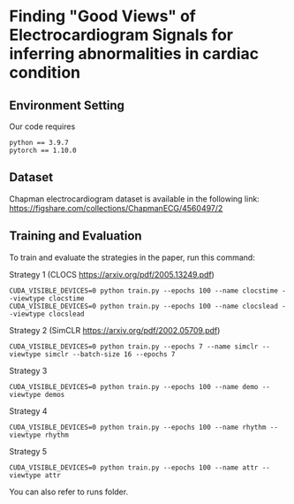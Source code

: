 # Finding "Good Views" of Electrocardiogram Signals for inferring abnormalities in cardiac condition

## Environment Setting
Our code requires
```
python == 3.9.7
pytorch == 1.10.0
```

## Dataset
Chapman electrocardiogram dataset is available in the following link: https://figshare.com/collections/ChapmanECG/4560497/2

## Training and Evaluation
To train and evaluate the strategies in the paper, run this command:

Strategy 1 (CLOCS https://arxiv.org/pdf/2005.13249.pdf)
```
CUDA_VISIBLE_DEVICES=0 python train.py --epochs 100 --name clocstime --viewtype clocstime
CUDA_VISIBLE_DEVICES=0 python train.py --epochs 100 --name clocslead --viewtype clocslead
```

Strategy 2 (SimCLR https://arxiv.org/pdf/2002.05709.pdf)
```
CUDA_VISIBLE_DEVICES=0 python train.py --epochs 7 --name simclr --viewtype simclr --batch-size 16 --epochs 7
```

Strategy 3
```
CUDA_VISIBLE_DEVICES=0 python train.py --epochs 100 --name demo --viewtype demos
```

Strategy 4
```
CUDA_VISIBLE_DEVICES=0 python train.py --epochs 100 --name rhythm --viewtype rhythm
```

Strategy 5
```
CUDA_VISIBLE_DEVICES=0 python train.py --epochs 100 --name attr --viewtype attr
```
You can also refer to runs folder.
